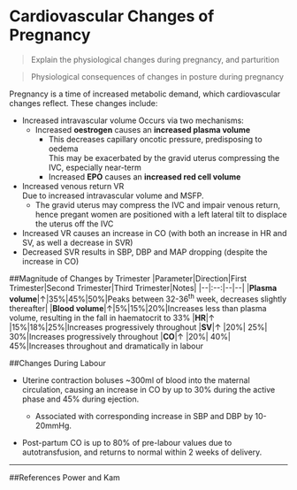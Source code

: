 # Cardiovascular Changes of Pregnancy
> Explain the physiological changes during pregnancy, and parturition

<!--></!-->

> Physiological consequences of changes in posture during pregnancy 

Pregnancy is a time of increased metabolic demand, which cardiovascular changes reflect. These changes include:

* Increased intravascular volume
Occurs via two mechanisms:
  * Increased **oestrogen** causes an **increased plasma volume**
     * This decreases capillary oncotic pressure, predisposing to oedema  
          This may be exacerbated by the gravid uterus compressing the IVC, especially near-term
    * Increased **EPO** causes an **increased red cell volume**
* Increased venous return VR  
Due to increased intravascular volume and MSFP.
  * The gravid uterus may compress the IVC and impair venous return, hence pregant women are positioned with a left lateral tilt to displace the uterus off the IVC
* Increased VR causes an increase in CO (with both an increase in HR and SV, as well a decrease in SVR)
* Decreased SVR results in SBP, DBP and MAP dropping (despite the increase in CO)

##Magnitude of Changes by Trimester
|Parameter|Direction|First Trimester|Second Trimester|Third Trimester|Notes|
|--|:--:|--|--|
|**Plasma volume**|↑|35%|45%|50%|Peaks between 32-36<sup>th</sup> week, decreases slightly thereafter|
|**Blood volume**|↑|5%|15%|20%|Increases less than plasma volume, resulting in the fall in haematocrit to 33%
|**HR**|↑ |15%|18%|25%|Increases progressively throughout
|**SV**|↑ |20%| 25%| 30%|Increases progressively throughout
|**CO**|↑ |20%| 40%| 45%|Increases throughout and dramatically in labour


##Changes During Labour
* Uterine contraction boluses ~300ml of blood into the maternal circulation, causing an increase in CO by up to 30% during the active phase and 45% during ejection.
    * Associated with corresponding increase in SBP and DBP by 10-20mmHg.


* Post-partum CO is up to 80% of pre-labour values due to autotransfusion, and returns to normal within 2 weeks of delivery.

---
##References
Power and Kam